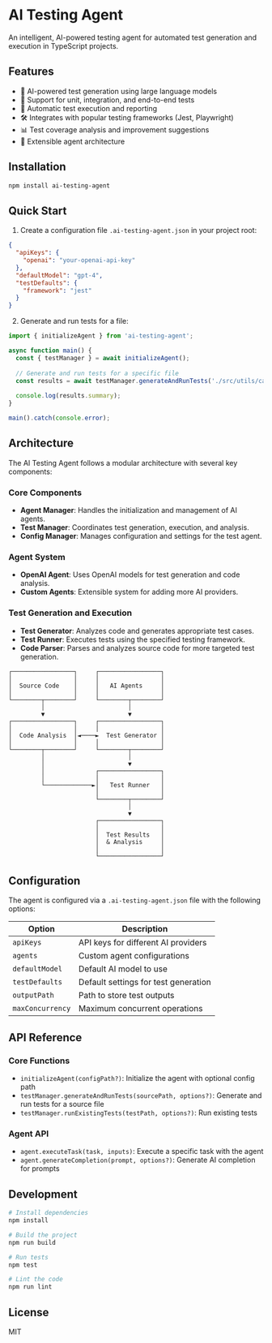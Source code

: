 # AI Testing Agent

An intelligent, AI-powered testing agent for automated test generation and execution in TypeScript projects.

## Features

- 🤖 AI-powered test generation using large language models
- 🧪 Support for unit, integration, and end-to-end tests
- 🔄 Automatic test execution and reporting
- 🛠️ Integrates with popular testing frameworks (Jest, Playwright)
- 📊 Test coverage analysis and improvement suggestions
- 🧩 Extensible agent architecture

## Installation

```bash
npm install ai-testing-agent
```

## Quick Start

1. Create a configuration file `.ai-testing-agent.json` in your project root:

```json
{
  "apiKeys": {
    "openai": "your-openai-api-key"
  },
  "defaultModel": "gpt-4",
  "testDefaults": {
    "framework": "jest"
  }
}
```

2. Generate and run tests for a file:

```typescript
import { initializeAgent } from 'ai-testing-agent';

async function main() {
  const { testManager } = await initializeAgent();
  
  // Generate and run tests for a specific file
  const results = await testManager.generateAndRunTests('./src/utils/calculator.ts');
  
  console.log(results.summary);
}

main().catch(console.error);
```

## Architecture

The AI Testing Agent follows a modular architecture with several key components:

### Core Components

- **Agent Manager**: Handles the initialization and management of AI agents.
- **Test Manager**: Coordinates test generation, execution, and analysis.
- **Config Manager**: Manages configuration and settings for the test agent.

### Agent System

- **OpenAI Agent**: Uses OpenAI models for test generation and code analysis.
- **Custom Agents**: Extensible system for adding more AI providers.

### Test Generation and Execution

- **Test Generator**: Analyzes code and generates appropriate test cases.
- **Test Runner**: Executes tests using the specified testing framework.
- **Code Parser**: Parses and analyzes source code for more targeted test generation.

```
┌─────────────────┐     ┌─────────────────┐
│                 │     │                 │
│  Source Code    │     │   AI Agents     │
│                 │     │                 │
└────────┬────────┘     └────────┬────────┘
         │                       │
         ▼                       ▼
┌─────────────────┐     ┌─────────────────┐
│                 │     │                 │
│  Code Analysis  │◄────►  Test Generator │
│                 │     │                 │
└────────┬────────┘     └────────┬────────┘
         │                       │
         │                       ▼
         │              ┌─────────────────┐
         │              │                 │
         └─────────────►│   Test Runner   │
                        │                 │
                        └────────┬────────┘
                                 │
                                 ▼
                        ┌─────────────────┐
                        │                 │
                        │  Test Results   │
                        │  & Analysis     │
                        │                 │
                        └─────────────────┘
```

## Configuration

The agent is configured via a `.ai-testing-agent.json` file with the following options:

| Option | Description |
|--------|-------------|
| `apiKeys` | API keys for different AI providers |
| `agents` | Custom agent configurations |
| `defaultModel` | Default AI model to use |
| `testDefaults` | Default settings for test generation |
| `outputPath` | Path to store test outputs |
| `maxConcurrency` | Maximum concurrent operations |

## API Reference

### Core Functions

- `initializeAgent(configPath?)`: Initialize the agent with optional config path
- `testManager.generateAndRunTests(sourcePath, options?)`: Generate and run tests for a source file
- `testManager.runExistingTests(testPath, options?)`: Run existing tests

### Agent API

- `agent.executeTask(task, inputs)`: Execute a specific task with the agent
- `agent.generateCompletion(prompt, options?)`: Generate AI completion for prompts

## Development

```bash
# Install dependencies
npm install

# Build the project
npm run build

# Run tests
npm test

# Lint the code
npm run lint
```

## License

MIT